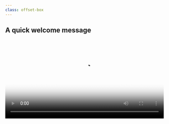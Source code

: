 ```yaml
---
class: offset-box
---
```


## A quick welcome message

<video width="100%" aspect-ratio="auto" poster="/drops/you-are-in/drops-welcome.mp4.thumb.webp" controls>
  <source src="/drops/you-are-in/drops-welcome.mp4" type="video/mp4">
  A video of Rodrigo Girão Serrão welcoming the Python drops subscribers.
</video>
